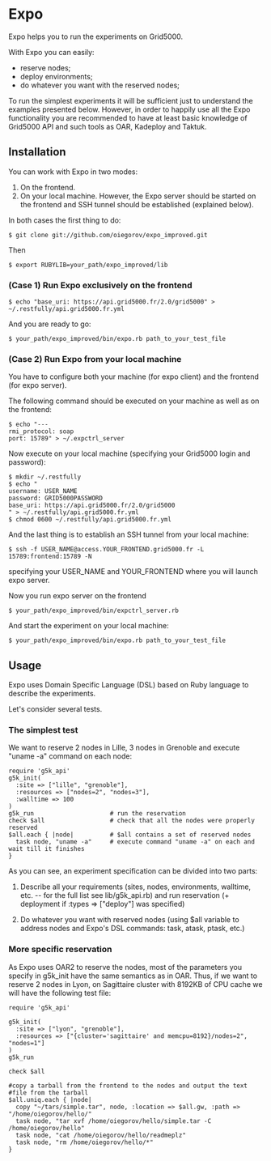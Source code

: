 # Expo
Expo helps you to run the experiments on Grid5000.

With Expo you can easily:

* reserve nodes;
* deploy environments;
* do whatever you want with the reserved nodes;

To run the simplest experiments it will be sufficient just to understand
the examples presented below. However, in order to happily use all the
Expo functionality you are recommended to have at least basic knowledge
of Grid5000 API and such tools as OAR, Kadeploy and Taktuk. 

## Installation

You can work with Expo in two modes:

1. On the frontend.
2. On your local machine. However, the Expo server should be started on
the frontend and SSH tunnel should be established (explained below).

In both cases the first thing to do:

    $ git clone git://github.com/oiegorov/expo_improved.git

Then

    $ export RUBYLIB=your_path/expo_improved/lib

### (Case 1) Run Expo exclusively on the frontend

    $ echo "base_uri: https://api.grid5000.fr/2.0/grid5000" > ~/.restfully/api.grid5000.fr.yml

And you are ready to go:

    $ your_path/expo_improved/bin/expo.rb path_to_your_test_file

### (Case 2) Run Expo from your local machine 

You have to configure both your machine (for expo client) and the frontend (for expo
server).

The following command should be executed on your machine as well as on the
frontend:

    $ echo "---
    rmi_protocol: soap
    port: 15789" > ~/.expctrl_server

Now execute on your local machine (specifying your Grid5000 login and
password):

    $ mkdir ~/.restfully
    $ echo "
    username: USER_NAME
    password: GRID5000PASSWORD
    base_uri: https://api.grid5000.fr/2.0/grid5000
    " > ~/.restfully/api.grid5000.fr.yml
    $ chmod 0600 ~/.restfully/api.grid5000.fr.yml

And the last thing is to establish an SSH tunnel from your local machine:

    $ ssh -f USER_NAME@access.YOUR_FRONTEND.grid5000.fr -L 15789:frontend:15789 -N

specifying your USER_NAME and YOUR_FRONTEND where you will launch expo
server.

Now you run expo server on the frontend
  
    $ your_path/expo_improved/bin/expctrl_server.rb

And start the experiment on your local machine:

    $ your_path/expo_improved/bin/expo.rb path_to_your_test_file

## Usage

Expo uses Domain Specific Language (DSL) based on Ruby language to describe the
experiments.

Let's consider several tests.

### The simplest test

We want to reserve 2 nodes in Lille, 3 nodes in Grenoble and execute
"uname -a" command on each node:

    require 'g5k_api'
    g5k_init(                                                                   
      :site => ["lille", "grenoble"], 
      :resources => ["nodes=2", "nodes=3"], 
      :walltime => 100 
    )
    g5k_run                     # run the reservation     
    check $all                  # check that all the nodes were properly reserved          
    $all.each { |node|          # $all contains a set of reserved nodes
      task node, "uname -a"     # execute command "uname -a" on each and wait till it finishes
    }     

As you can see, an experiment specification can be divided into two parts:

1. Describe all your requirements (sites, nodes, environments, walltime, etc. -- for the full list see lib/g5k_api.rb) and run reservation (+ deployment if :types => ["deploy"] was specified)

2. Do whatever you want with reserved nodes (using $all variable to address nodes and Expo's DSL commands: task, atask, ptask, etc.)

### More specific reservation

As Expo uses OAR2 to reserve the nodes, most of the parameters you specify in g5k_init have the same semantics as in OAR. Thus, if we want to reserve 2 nodes in Lyon, on Sagittaire cluster with 8192KB of CPU cache we will have the following test file:

    require 'g5k_api'                                                               

    g5k_init( 
      :site => ["lyon", "grenoble"], 
      :resources => ["{cluster='sagittaire' and memcpu=8192}/nodes=2", "nodes=1"] 
    )
    g5k_run

    check $all

    #copy a tarball from the frontend to the nodes and output the text
    #file from the tarball
    $all.uniq.each { |node| 
      copy "~/tars/simple.tar", node, :location => $all.gw, :path => "/home/oiegorov/hello/"
      task node, "tar xvf /home/oiegorov/hello/simple.tar -C /home/oiegorov/hello"
      task node, "cat /home/oiegorov/hello/readmeplz"
      task node, "rm /home/oiegorov/hello/*"
    }

